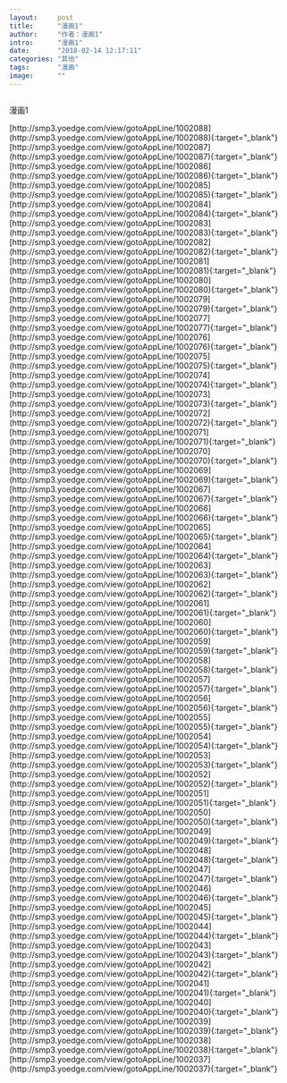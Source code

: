 ```yaml
---
layout:     post
title:      "漫画1"
author:     "作者：漫画1"
intro:      "漫画1"
date:       "2018-02-14 12:17:11"
categories: "其他"
tags:       "漫画"
image:      ""
---
```

<div style="text-align: center">
<p><img src=""/></p>
</div>
<p class="post-meta">
<span>漫画1</span>
</p>
[http://smp3.yoedge.com/view/gotoAppLine/1002088](http://smp3.yoedge.com/view/gotoAppLine/1002088){:target="_blank"}
[http://smp3.yoedge.com/view/gotoAppLine/1002087](http://smp3.yoedge.com/view/gotoAppLine/1002087){:target="_blank"}
[http://smp3.yoedge.com/view/gotoAppLine/1002086](http://smp3.yoedge.com/view/gotoAppLine/1002086){:target="_blank"}
[http://smp3.yoedge.com/view/gotoAppLine/1002085](http://smp3.yoedge.com/view/gotoAppLine/1002085){:target="_blank"}
[http://smp3.yoedge.com/view/gotoAppLine/1002084](http://smp3.yoedge.com/view/gotoAppLine/1002084){:target="_blank"}
[http://smp3.yoedge.com/view/gotoAppLine/1002083](http://smp3.yoedge.com/view/gotoAppLine/1002083){:target="_blank"}
[http://smp3.yoedge.com/view/gotoAppLine/1002082](http://smp3.yoedge.com/view/gotoAppLine/1002082){:target="_blank"}
[http://smp3.yoedge.com/view/gotoAppLine/1002081](http://smp3.yoedge.com/view/gotoAppLine/1002081){:target="_blank"}
[http://smp3.yoedge.com/view/gotoAppLine/1002080](http://smp3.yoedge.com/view/gotoAppLine/1002080){:target="_blank"}
[http://smp3.yoedge.com/view/gotoAppLine/1002079](http://smp3.yoedge.com/view/gotoAppLine/1002079){:target="_blank"}
[http://smp3.yoedge.com/view/gotoAppLine/1002077](http://smp3.yoedge.com/view/gotoAppLine/1002077){:target="_blank"}
[http://smp3.yoedge.com/view/gotoAppLine/1002076](http://smp3.yoedge.com/view/gotoAppLine/1002076){:target="_blank"}
[http://smp3.yoedge.com/view/gotoAppLine/1002075](http://smp3.yoedge.com/view/gotoAppLine/1002075){:target="_blank"}
[http://smp3.yoedge.com/view/gotoAppLine/1002074](http://smp3.yoedge.com/view/gotoAppLine/1002074){:target="_blank"}
[http://smp3.yoedge.com/view/gotoAppLine/1002073](http://smp3.yoedge.com/view/gotoAppLine/1002073){:target="_blank"}
[http://smp3.yoedge.com/view/gotoAppLine/1002072](http://smp3.yoedge.com/view/gotoAppLine/1002072){:target="_blank"}
[http://smp3.yoedge.com/view/gotoAppLine/1002071](http://smp3.yoedge.com/view/gotoAppLine/1002071){:target="_blank"}
[http://smp3.yoedge.com/view/gotoAppLine/1002070](http://smp3.yoedge.com/view/gotoAppLine/1002070){:target="_blank"}
[http://smp3.yoedge.com/view/gotoAppLine/1002069](http://smp3.yoedge.com/view/gotoAppLine/1002069){:target="_blank"}
[http://smp3.yoedge.com/view/gotoAppLine/1002067](http://smp3.yoedge.com/view/gotoAppLine/1002067){:target="_blank"}
[http://smp3.yoedge.com/view/gotoAppLine/1002066](http://smp3.yoedge.com/view/gotoAppLine/1002066){:target="_blank"}
[http://smp3.yoedge.com/view/gotoAppLine/1002065](http://smp3.yoedge.com/view/gotoAppLine/1002065){:target="_blank"}
[http://smp3.yoedge.com/view/gotoAppLine/1002064](http://smp3.yoedge.com/view/gotoAppLine/1002064){:target="_blank"}
[http://smp3.yoedge.com/view/gotoAppLine/1002063](http://smp3.yoedge.com/view/gotoAppLine/1002063){:target="_blank"}
[http://smp3.yoedge.com/view/gotoAppLine/1002062](http://smp3.yoedge.com/view/gotoAppLine/1002062){:target="_blank"}
[http://smp3.yoedge.com/view/gotoAppLine/1002061](http://smp3.yoedge.com/view/gotoAppLine/1002061){:target="_blank"}
[http://smp3.yoedge.com/view/gotoAppLine/1002060](http://smp3.yoedge.com/view/gotoAppLine/1002060){:target="_blank"}
[http://smp3.yoedge.com/view/gotoAppLine/1002059](http://smp3.yoedge.com/view/gotoAppLine/1002059){:target="_blank"}
[http://smp3.yoedge.com/view/gotoAppLine/1002058](http://smp3.yoedge.com/view/gotoAppLine/1002058){:target="_blank"}
[http://smp3.yoedge.com/view/gotoAppLine/1002057](http://smp3.yoedge.com/view/gotoAppLine/1002057){:target="_blank"}
[http://smp3.yoedge.com/view/gotoAppLine/1002056](http://smp3.yoedge.com/view/gotoAppLine/1002056){:target="_blank"}
[http://smp3.yoedge.com/view/gotoAppLine/1002055](http://smp3.yoedge.com/view/gotoAppLine/1002055){:target="_blank"}
[http://smp3.yoedge.com/view/gotoAppLine/1002054](http://smp3.yoedge.com/view/gotoAppLine/1002054){:target="_blank"}
[http://smp3.yoedge.com/view/gotoAppLine/1002053](http://smp3.yoedge.com/view/gotoAppLine/1002053){:target="_blank"}
[http://smp3.yoedge.com/view/gotoAppLine/1002052](http://smp3.yoedge.com/view/gotoAppLine/1002052){:target="_blank"}
[http://smp3.yoedge.com/view/gotoAppLine/1002051](http://smp3.yoedge.com/view/gotoAppLine/1002051){:target="_blank"}
[http://smp3.yoedge.com/view/gotoAppLine/1002050](http://smp3.yoedge.com/view/gotoAppLine/1002050){:target="_blank"}
[http://smp3.yoedge.com/view/gotoAppLine/1002049](http://smp3.yoedge.com/view/gotoAppLine/1002049){:target="_blank"}
[http://smp3.yoedge.com/view/gotoAppLine/1002048](http://smp3.yoedge.com/view/gotoAppLine/1002048){:target="_blank"}
[http://smp3.yoedge.com/view/gotoAppLine/1002047](http://smp3.yoedge.com/view/gotoAppLine/1002047){:target="_blank"}
[http://smp3.yoedge.com/view/gotoAppLine/1002046](http://smp3.yoedge.com/view/gotoAppLine/1002046){:target="_blank"}
[http://smp3.yoedge.com/view/gotoAppLine/1002045](http://smp3.yoedge.com/view/gotoAppLine/1002045){:target="_blank"}
[http://smp3.yoedge.com/view/gotoAppLine/1002044](http://smp3.yoedge.com/view/gotoAppLine/1002044){:target="_blank"}
[http://smp3.yoedge.com/view/gotoAppLine/1002043](http://smp3.yoedge.com/view/gotoAppLine/1002043){:target="_blank"}
[http://smp3.yoedge.com/view/gotoAppLine/1002042](http://smp3.yoedge.com/view/gotoAppLine/1002042){:target="_blank"}
[http://smp3.yoedge.com/view/gotoAppLine/1002041](http://smp3.yoedge.com/view/gotoAppLine/1002041){:target="_blank"}
[http://smp3.yoedge.com/view/gotoAppLine/1002040](http://smp3.yoedge.com/view/gotoAppLine/1002040){:target="_blank"}
[http://smp3.yoedge.com/view/gotoAppLine/1002039](http://smp3.yoedge.com/view/gotoAppLine/1002039){:target="_blank"}
[http://smp3.yoedge.com/view/gotoAppLine/1002038](http://smp3.yoedge.com/view/gotoAppLine/1002038){:target="_blank"}
[http://smp3.yoedge.com/view/gotoAppLine/1002037](http://smp3.yoedge.com/view/gotoAppLine/1002037){:target="_blank"}



